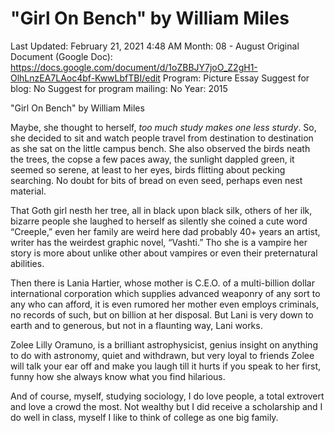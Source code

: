 # "Girl On Bench" by William Miles

Last Updated: February 21, 2021 4:48 AM
Month: 08 - August
Original Document (Google Doc): https://docs.google.com/document/d/1oZBBJY7joO_Z2gH1-OlhLnzEA7LAoc4bf-KwwLbfTBI/edit
Program: Picture Essay
Suggest for blog: No
Suggest for program mailing: No
Year: 2015

"Girl On Bench" by William Miles

Maybe, she thought to herself, *too much study makes one less sturdy*. So, she decided to sit and watch people travel from destination to destination as she sat on the little campus bench. She also observed the birds neath the trees, the copse a few paces away, the sunlight dappled green, it seemed so serene, at least to her eyes, birds flitting about pecking searching. No doubt for bits of bread on even seed, perhaps even nest material.

That Goth girl nesth her tree, all in black upon black silk, others of her ilk, bizarre people she laughed to herself as silently she coined a cute word “Creeple,” even her family are weird here dad probably 40+ years an artist, writer has the weirdest graphic novel, “Vashti.” Tho she is a vampire her story is more about unlike other about vampires or even their preternatural abilities.

Then there is Lania Hartier, whose mother is C.E.O. of a multi-billion dollar international corporation which supplies advanced weaponry of any sort to any who can afford, it is even rumored her mother even employs criminals, no records of such, but on billion at her disposal. But Lani is very down to earth and to generous, but not in a flaunting way, Lani works.

Zolee Lilly Oramuno, is a brilliant astrophysicist, genius insight on anything to do with astronomy, quiet and withdrawn, but very loyal to friends Zolee will talk your ear off and make you laugh till it hurts if you speak to her first, funny how she always know what you find hilarious.

And of course, myself, studying sociology, I do love people, a total extrovert and love a crowd the most. Not wealthy but I did receive a scholarship and I do well in class, myself I like to think of college as one big family.